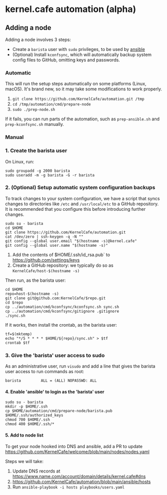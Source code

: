 # kernel.cafe automation (alpha)

## Adding a node

Adding a node involves 3 steps:

* Create a `barista` user with `sudo` privileges, to be used by [ansible](https://www.ansible.com)
* (Optional) Install `kconfsync`, which will automatically backup system config files to GitHub, omitting keys and passwords.

### Automatic

This will run the setup steps automatically on some platforms (Linux, macOS). It's brand new, so it may take some modifications to work properly.

1. `git clone https://github.com/KernelCafe/automation.git /tmp`
2. `cd /tmp/automation/cmd/prepare-node`
3. `sudo ./prep-node.sh`

If it fails, you can run parts of the automation, such as `prep-ansible.sh` and `prep-kconfsync.sh` manually.

### Manual

### 1. Create the barista user

On Linux, run:

```
sudo groupadd -g 2000 barista
sudo useradd -m -g barista -G -r barista
```

### 2. (Optional) Setup automatic system configuration backups

To track changes to your system configuration, we have a script that syncs changes to directories like `/etc` and `/usr/local/etc` to a GitHub repository. It is recommended that you configure this before introducing further changes.

```
sudo su - barista
cd $HOME
git clone https://github.com/KernelCafe/automation.git
cat /dev/zero | ssh-keygen -q -N ""
git config --global user.email "$(hostname -s)@kernel.cafe"
git config --global user.name "$(hostname -s)"
```

1. Add the contents of $HOME/.ssh/id_rsa.pub` to https://github.com/settings/keys
2. Create a GitHub repository: we typically do so as `KernelCafe/host-$(hostname -s)`

Then run, as the barista user:

```
cd $HOME
repo=host-$(hostname -s)
git clone git@github.com:KernelCafe/$repo.git
cd $repo
cp ../automation/cmd/kconfsync/kconfsync.sh sync.sh
cp ../automation/cmd/kconfsync/gitignore .gitignore
./sync.sh
```

If it works, then install the crontab, as the barista user:

```
tf=$(mktemp)
echo "*/5 * * * * $HOME/${repo}/sync.sh" > $tf
crontab $tf
```

### 3. Give the 'barista' user access to sudo

As an administrative user, run `visudo` and add a line that gives the barista user access to run commands as root:

`barista         ALL = (ALL) NOPASSWD: ALL`

#### 4. Enable 'ansible' to login as the 'barista' user

```
sudo su - barista
mkdir -p $HOME/.ssh
cp $HOME/automation/cmd/prepare-node/barista.pub $HOME/.ssh/authorized_keys
chmod 700 $HOME/.ssh
chmod 400 $HOME/.ssh/*
```

#### 5. Add to node list

To get your node hooked into DNS and ansible, add a PR to update https://github.com/KernelCafe/welcome/blob/main/nodes/nodes.yaml

Steps we will take:

1. Update DNS records at https://www.name.com/account/domain/details/kernel.cafe#dns
2. https://github.com/KernelCafe/automation/blob/main/ansible/hosts
3. Run `ansible-playbook -i hosts playbooks/users.yaml`

